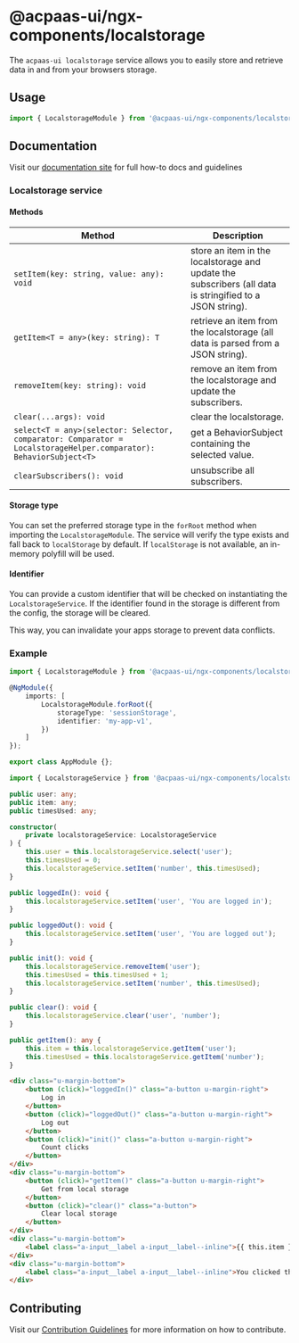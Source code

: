 # @acpaas-ui/ngx-components/localstorage

The `acpaas-ui localstorage` service allows you to easily store and retrieve data in and from your browsers storage.

## Usage

```typescript
import { LocalstorageModule } from '@acpaas-ui/ngx-components/localstorage'`;
```

## Documentation

Visit our [documentation site](https://acpaas-ui.digipolis.be/) for full how-to docs and guidelines

### Localstorage service

#### Methods

| Method         | Description |
| -----------    | -------------------------- |
| `setItem(key: string, value: any): void` | store an item in the localstorage and update the subscribers (all data is stringified to a JSON string). |
| `getItem<T = any>(key: string): T` | retrieve an item from the localstorage (all data is parsed from a JSON string). |
| `removeItem(key: string): void` | remove an item from the localstorage and update the subscribers. |
| `clear(...args): void` | clear the localstorage. |
| `select<T = any>(selector: Selector, comparator: Comparator = LocalstorageHelper.comparator): BehaviorSubject<T>` | get a BehaviorSubject containing the selected value. |
| `clearSubscribers(): void` | unsubscribe all subscribers. |

#### Storage type

You can set the preferred storage type in the `forRoot` method when importing the `LocalstorageModule`. The service will verify the type exists and fall back to `localStorage` by default. If `localStorage` is not available, an in-memory polyfill will be used.

#### Identifier

You can provide a custom identifier that will be checked on instantiating the `LocalstorageService`. If the identifier found in the storage is different from the config, the storage will be cleared.

This way, you can invalidate your apps storage to prevent data conflicts.

### Example

```typescript
import { LocalstorageModule } from '@acpaas-ui/ngx-components/localstorage';

@NgModule({
    imports: [
        LocalstorageModule.forRoot({
            storageType: 'sessionStorage',
            identifier: 'my-app-v1',
        })
    ]
});

export class AppModule {};
```

```typescript
import { LocalstorageService } from '@acpaas-ui/ngx-components/localstorage';

public user: any;
public item: any;
public timesUsed: any;

constructor(
    private localstorageService: LocalstorageService
) {
    this.user = this.localstorageService.select('user');
    this.timesUsed = 0;
    this.localstorageService.setItem('number', this.timesUsed);
}

public loggedIn(): void {
    this.localstorageService.setItem('user', 'You are logged in');
}

public loggedOut(): void {
    this.localstorageService.setItem('user', 'You are logged out');
}

public init(): void {
    this.localstorageService.removeItem('user');
    this.timesUsed = this.timesUsed + 1;
    this.localstorageService.setItem('number', this.timesUsed);
}

public clear(): void {
    this.localstorageService.clear('user', 'number');
}

public getItem(): any {
    this.item = this.localstorageService.getItem('user');
    this.timesUsed = this.localstorageService.getItem('number');
}
```

```html
<div class="u-margin-bottom">
    <button (click)="loggedIn()" class="a-button u-margin-right">
        Log in
    </button>
    <button (click)="loggedOut()" class="a-button u-margin-right">
        Log out
    </button>
    <button (click)="init()" class="a-button u-margin-right">
        Count clicks
    </button>
</div>
<div class="u-margin-bottom">
    <button (click)="getItem()" class="a-button u-margin-right">
        Get from local storage
    </button>
    <button (click)="clear()" class="a-button">
        Clear local storage
    </button>
</div>
<div class="u-margin-bottom">
    <label class="a-input__label a-input__label--inline">{{ this.item }}</label>
</div>
<div class="u-margin-bottom">
    <label class="a-input__label a-input__label--inline">You clicked the count clicks button this many times: {{ this.timesUsed }}</label>
</div>
```

## Contributing

Visit our [Contribution Guidelines](../../CONTRIBUTING.md) for more information on how to contribute.
